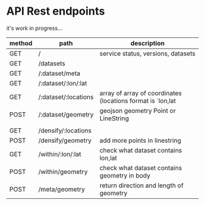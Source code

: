 # API Rest endpoints

it's work in progress...

|method| path                 | description  |
|------|----------------------|--------------|
| GET  | /                    | service status, versions, datasets |
| GET  | /datasets            |
| GET  | /:dataset/meta       | |
| GET  | /:dataset/:lon/:lat  | |
| GET  | /:dataset/:locations | array of array of coordinates (locations format is `lon,lat|lon,lat|lon,lat`) |
| POST | /:dataset/geometry   | geojson geometry Point or LineString |
|      |                      | |
| GET  | /densify/:locations  | |
| POST | /densify/geometry    | add more points in linestring |
| GET  | /within/:lon/:lat    | check what dataset contains lon,lat |
| POST | /within/geometry     | check what dataset contains geometry in body |
| POST | /meta/geometry       | return direction and length of geometry |
